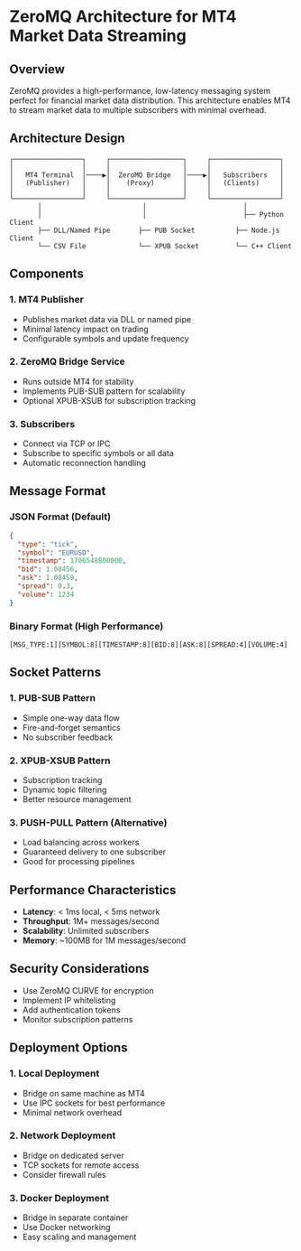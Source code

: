 # ZeroMQ Architecture for MT4 Market Data Streaming

## Overview

ZeroMQ provides a high-performance, low-latency messaging system perfect for financial market data distribution. This architecture enables MT4 to stream market data to multiple subscribers with minimal overhead.

## Architecture Design

```
┌─────────────────┐     ┌──────────────────┐     ┌─────────────────┐
│                 │     │                  │     │                 │
│   MT4 Terminal  │────▶│  ZeroMQ Bridge   │────▶│   Subscribers   │
│   (Publisher)   │     │    (Proxy)       │     │   (Clients)     │
│                 │     │                  │     │                 │
└─────────────────┘     └──────────────────┘     └─────────────────┘
       │                         │                        │
       │                         │                        ├── Python Client
       ├── DLL/Named Pipe       ├── PUB Socket          ├── Node.js Client
       └── CSV File             └── XPUB Socket         └── C++ Client
```

## Components

### 1. MT4 Publisher
- Publishes market data via DLL or named pipe
- Minimal latency impact on trading
- Configurable symbols and update frequency

### 2. ZeroMQ Bridge Service
- Runs outside MT4 for stability
- Implements PUB-SUB pattern for scalability
- Optional XPUB-XSUB for subscription tracking

### 3. Subscribers
- Connect via TCP or IPC
- Subscribe to specific symbols or all data
- Automatic reconnection handling

## Message Format

### JSON Format (Default)
```json
{
  "type": "tick",
  "symbol": "EURUSD",
  "timestamp": 1706548800000,
  "bid": 1.08456,
  "ask": 1.08459,
  "spread": 0.3,
  "volume": 1234
}
```

### Binary Format (High Performance)
```
[MSG_TYPE:1][SYMBOL:8][TIMESTAMP:8][BID:8][ASK:8][SPREAD:4][VOLUME:4]
```

## Socket Patterns

### 1. PUB-SUB Pattern
- Simple one-way data flow
- Fire-and-forget semantics
- No subscriber feedback

### 2. XPUB-XSUB Pattern
- Subscription tracking
- Dynamic topic filtering
- Better resource management

### 3. PUSH-PULL Pattern (Alternative)
- Load balancing across workers
- Guaranteed delivery to one subscriber
- Good for processing pipelines

## Performance Characteristics

- **Latency**: < 1ms local, < 5ms network
- **Throughput**: 1M+ messages/second
- **Scalability**: Unlimited subscribers
- **Memory**: ~100MB for 1M messages/second

## Security Considerations

- Use ZeroMQ CURVE for encryption
- Implement IP whitelisting
- Add authentication tokens
- Monitor subscription patterns

## Deployment Options

### 1. Local Deployment
- Bridge on same machine as MT4
- Use IPC sockets for best performance
- Minimal network overhead

### 2. Network Deployment
- Bridge on dedicated server
- TCP sockets for remote access
- Consider firewall rules

### 3. Docker Deployment
- Bridge in separate container
- Use Docker networking
- Easy scaling and management